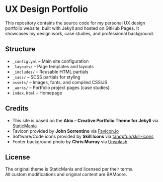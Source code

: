 # UX Design Portfolio

This repository contains the source code for my personal UX design portfolio website, built with Jekyll and hosted on GitHub Pages. It showcases my design work, case studies, and professional background.

## Structure
- `_config.yml` – Main site configuration  
- `_layouts/` – Page templates and layouts  
- `_includes/` – Reusable HTML partials  
- `_sass/` – SCSS partials for styling  
- `assets/` – Images, fonts, and compiled CSS/JS  
- `_works/` – Portfolio project pages (case studies)  
- `index.html` – Homepage  

## Credits
- This site is based on the **Akio – Creative Portfolio Theme for Jekyll** via [StaticMania](https://jekyllthemes.io/theme/akio-portfolio-jekyll-theme)
- Favicon provided by **John Sorrentino** via [Favicon.io](https://favicon.io)
- Software/Code icons provided by **Skill Icons** via [tandpfun/skill-icons](https://github.com/tandpfun/skill-icons)
- Footer background photo by **Chris Murray** via [Unsplash](https://unsplash.com/photos/gray-concrete-building-near-body-of-water-PLgY0KpeL-g)

## License
The original theme is StaticMania and licensed per their terms.  
All custom modifications and original content are BAMoore.
